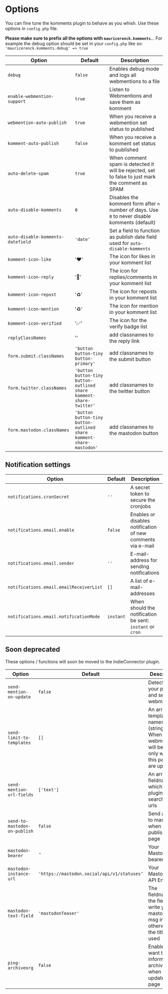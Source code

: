 # Options

You can fine tune the komments plugin to behave as you whish. Use these options in `config.php` file.

**Please make sure to prefix all the options with `mauricerenck.komments.`**. For example the debug option should be set in your `config.php` like so: `'mauricerenck.komments.debug' => true`


| Option                            | Default                                                             | Description                                                                                      |
| --------------------------------- | ------------------------------------------------------------------- | ------------------------------------------------------------------------------------------------ |
| `debug`                           | `false`                                                             | Enables debug mode and logs all webmentions to a file                                            |
| `enable-webmention-support`       | `true`                                                              | Listen to Webmentions and save them as komment                                                   |
| `webmention-auto-publish`         | `true`                                                              | When you receive a webmention set status to published                                            |
| `komment-auto-publish`            | `false`                                                             | When you receive a komment set status to published                                               |
| `auto-delete-spam`                | `true`                                                              | When comment spam is detected it will be rejected, set to false to just mark the comment as SPAM |
| `auto-disable-komments`           | `0`                                                                 | Disables the komment form after `n` number of days. Use `0` to never disable komments (default)  |
| `auto-disable-komments-datefield` | `'date'`                                                            | Set a field to function as publish date field used for `auto-disable-komments`                   |
| `komment-icon-like`               | '❤️'                                                                 | The icon for likes in your komment list                                                          |
| `komment-icon-reply`              | '💬'                                                                 | The icon for replies/comments in your komment list                                               |
| `komment-icon-repost`             | '♻️'                                                                 | The icon for reposts in your komment list                                                        |
| `komment-icon-mention`            | '♻️'                                                                 | The icon for mention in your komment list                                                        |
| `komment-icon-verified`           | '✅'                                                                 | The icon for the verify badge list                                                               |
| `replyClassNames`                 | ''                                                                  | add classnames to the reply link                                                                 |
| `form.submit.classNames`          | `'button button-tiny button-primary'`                               | add classnames to the submit button                                                              |
| `form.twitter.classNames`         | `'button button-tiny button-outlined share komment-share-twitter'`  | add classnames to the twitter button                                                             |
| `form.mastodon.classNames`        | `'button button-tiny button-outlined share komment-share-mastodon'` | add classnames to the mastodon button                                                            |


## Notification settings

| Option                                  | Default   | Description                                                 |
| --------------------------------------- | --------- | ----------------------------------------------------------- |
| `notifications.cronSecret`              | `''`      | A secret token to secure the cronjobs                       |
| `notifications.email.enable`            | `false`   | Enables or disables notification of new comments via e-mail |
| `notifications.email.sender`            | `''`      | E-mail-address for sending notifications                    |
| `notifications.email.emailReceiverList` | `[]`      | A  list of e-mail-addresses                                 |
| `notifications.email.notificationMode`  | `instant` | When should the notification be sent: `instant` or `cron`   |

## Soon deprecated

These options / functions will soon be moved to the IndieConnector plugin.

| Option                        | Default                                     | Description                                                                                              |
| ----------------------------- | ------------------------------------------- | -------------------------------------------------------------------------------------------------------- |
| `send-mention-on-update`      | `false`                                     | Detect urls in your pages and send webmentions                                                           |
| `send-limit-to-templates`     | `[]`                                        | An array of template names (strings). When set webmentions will be sent only when this pages are updated |
| `send-mention-url-fields`     | `['text']`                                  | An array of fieldnames in which the plugin will search for urls                                          |
| `send-to-mastodon-on-publish` | `false`                                     | Send a post to mastodon when publishing a page                                                           |
| `mastodon-bearer`             | -                                           | Your Mastodon bearer Token                                                                               |
| `mastodon-instance-url`       | `'https://mastodon.social/api/v1/statuses‘` | Your Mastodon API Endpoint                                                                               |
| `mastodon-text-field`         | `'mastodonTeaser'`                          | The fieldname of the field you write your mastodon msg in, otherwise the title is used                   |
| `ping-archiveorg`             | `false`                                     | Enable if you want to inform archive.org when you update a page                                          |

